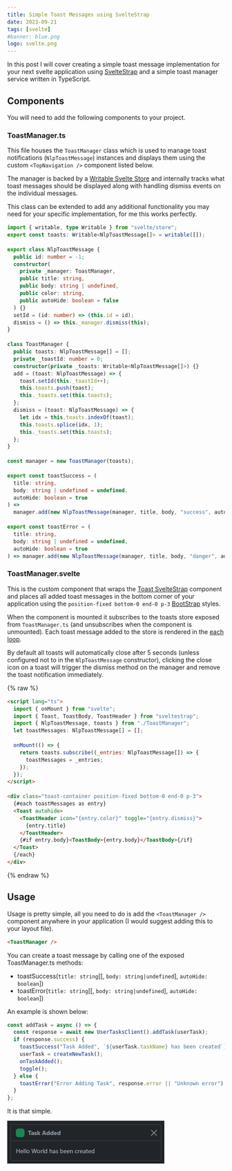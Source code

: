 ```yaml
---
title: Simple Toast Messages using SvelteStrap
date: 2023-09-21
tags: [svelte]
#banner: blue.png
logo: svelte.png
---
```


In this post I will cover creating a simple toast message implementation for your next svelte application using [SvelteStrap](https://sveltestrap.js.org/) and a simple toast manager service written in TypeScript.

## Components

You will need to add the following components to your project.

### ToastManager.ts

This file houses the `ToastManager` class which is used to manage toast notifications (`NlpToastMessage`) instances and displays them using the custom `<TopNavigation />` component listed below.

The manager is backed by a [Writable Svelte Store](https://svelte.dev/docs/svelte-store) and internally tracks what toast messages should be displayed along with handling dismiss events on the individual messages.

This class can be extended to add any additional functionality you may need for your specific implementation, for me this works perfectly.

```typescript
import { writable, type Writable } from "svelte/store";
export const toasts: Writable<NlpToastMessage[]> = writable([]);

export class NlpToastMessage {
  public id: number = -1;
  constructor(
    private _manager: ToastManager,
    public title: string,
    public body: string | undefined,
    public color: string,
    public autoHide: boolean = false
  ) {}
  setId = (id: number) => (this.id = id);
  dismiss = () => this._manager.dismiss(this);
}

class ToastManager {
  public toasts: NlpToastMessage[] = [];
  private _toastId: number = 0;
  constructor(private _toasts: Writable<NlpToastMessage[]>) {}
  add = (toast: NlpToastMessage) => {
    toast.setId(this._toastId++);
    this.toasts.push(toast);
    this._toasts.set(this.toasts);
  };
  dismiss = (toast: NlpToastMessage) => {
    let idx = this.toasts.indexOf(toast);
    this.toasts.splice(idx, 1);
    this._toasts.set(this.toasts);
  };
}

const manager = new ToastManager(toasts);

export const toastSuccess = (
  title: string,
  body: string | undefined = undefined,
  autoHide: boolean = true
) =>
  manager.add(new NlpToastMessage(manager, title, body, "success", autoHide));

export const toastError = (
  title: string,
  body: string | undefined = undefined,
  autoHide: boolean = true
) => manager.add(new NlpToastMessage(manager, title, body, "danger", autoHide));
```

### ToastManager.svelte

This is the custom component that wraps the [Toast SvelteStrap](https://sveltestrap.js.org/?path=/story/components-toast--toast) component and places all added toast messages in the bottom corner of your application using the `position-fixed bottom-0 end-0 p-3` [BootStrap](https://getbootstrap.com/) styles.

When the component is mounted it subscribes to the toasts store exposed from `ToastManager.ts` (and unsubscribes when the component is unmounted). Each toast message added to the store is rendered in the [each loop](https://svelte.dev/docs/logic-blocks).

By default all toasts will automatically close after 5 seconds (unless configured not to in the `NlpToastMessage` constructor), clicking the close icon on a toast will trigger the dismiss method on the manager and remove the toast notification immediately.

{% raw %}
```html
<script lang="ts">
  import { onMount } from "svelte";
  import { Toast, ToastBody, ToastHeader } from "sveltestrap";
  import { NlpToastMessage, toasts } from "./ToastManager";
  let toastMessages: NlpToastMessage[] = [];

  onMount(() => {
    return toasts.subscribe((_entries: NlpToastMessage[]) => {
      toastMessages = _entries;
    });
  });
</script>

<div class="toast-container position-fixed bottom-0 end-0 p-3">
  {#each toastMessages as entry}
  <Toast autohide>
    <ToastHeader icon="{entry.color}" toggle="{entry.dismiss}">
      {entry.title}
    </ToastHeader>
    {#if entry.body}<ToastBody>{entry.body}</ToastBody>{/if}
  </Toast>
  {/each}
</div>
```
{% endraw %}

## Usage

Usage is pretty simple, all you need to do is add the `<ToastManager />` component anywhere in your application (I would suggest adding this to your layout file).

```html
<ToastManager />
```

You can create a toast message by calling one of the exposed ToastManager.ts methods:

- toastSuccess(`title: string`[[, `body: string|undefined`], `autoHide: boolean`])
- toastError(`title: string`[[, `body: string|undefined`], `autoHide: boolean`])

An example is shown below:

```typescript
const addTask = async () => {
  const response = await new UserTasksClient().addTask(userTask);
  if (response.success) {
    toastSuccess("Task Added", `${userTask.taskName} has been created`);
    userTask = createNewTask();
    onTaskAdded();
    toggle();
  } else {
    toastError("Error Adding Task", response.error || "Unknown error");
  }
};
```

It is that simple.

<img src="./001.png" alt="">
